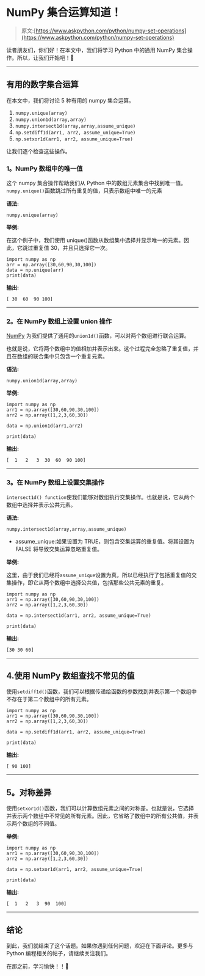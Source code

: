 # NumPy 集合运算知道！

> 原文:[https://www.askpython.com/python/numpy-set-operations](https://www.askpython.com/python/numpy-set-operations)

读者朋友们，你们好！在本文中，我们将学习 Python 中的通用 NumPy 集合操作。所以，让我们开始吧！🙂

* * *

## 有用的数字集合运算

在本文中，我们将讨论 5 种有用的 numpy 集合运算。

1.  `numpy.unique(array)`
2.  `numpy.union1d(array,array)`
3.  `numpy.intersect1d(array,array,assume_unique)`
4.  `np.setdiff1d(arr1, arr2, assume_unique=True)`
5.  `np.setxor1d(arr1, arr2, assume_unique=True)`

让我们逐个检查这些操作。

### 1。NumPy 数组中的唯一值

这个 numpy 集合操作帮助我们从 Python 中的数组元素集合中找到唯一值。`numpy.unique()`函数跳过所有重复的值，只表示数组中唯一的元素

**语法:**

```
numpy.unique(array)

```

**举例:**

在这个例子中，我们使用 unique()函数从数组集中选择并显示唯一的元素。因此，它跳过重复值 30，并且只选择它一次。

```
import numpy as np
arr = np.array([30,60,90,30,100])
data = np.unique(arr)
print(data)

```

**输出:**

```
[ 30  60  90 100]

```

* * *

### 2。在 NumPy 数组上设置 union 操作

[NumPy](https://www.askpython.com/python-modules/numpy/python-numpy-module) 为我们提供了通用的`union1d()`函数，可以对两个数组进行联合运算。

也就是说，它将两个数组中的值相加并表示出来。这个过程完全忽略了重复值，并且在数组的联合集中只包含一个重复元素。

**语法:**

```
numpy.union1d(array,array)

```

**举例:**

```
import numpy as np
arr1 = np.array([30,60,90,30,100])
arr2 = np.array([1,2,3,60,30])

data = np.union1d(arr1,arr2)

print(data)

```

**输出:**

```
[  1   2   3  30  60  90 100]

```

* * *

### 3。在 NumPy 数组上设置交集操作

`intersect1d() function`使我们能够对数组执行交集操作。也就是说，它从两个数组中选择并表示公共元素。

**语法:**

```
numpy.intersect1d(array,array,assume_unique)

```

*   assume_unique:如果设置为 TRUE，则包含交集运算的重复值。将其设置为 FALSE 将导致交集运算忽略重复值。

**举例:**

这里，由于我们已经将`assume_unique`设置为真，所以已经执行了包括重复值的交集操作，即它从两个数组中选择公共值，包括那些公共元素的重复。

```
import numpy as np
arr1 = np.array([30,60,90,30,100])
arr2 = np.array([1,2,3,60,30])

data = np.intersect1d(arr1, arr2, assume_unique=True)

print(data)

```

**输出:**

```
[30 30 60]

```

* * *

## 4.使用 NumPy 数组查找不常见的值

使用`setdiff1d()`函数，我们可以根据传递给函数的参数找到并表示第一个数组中不存在于第二个数组中的所有元素。

```
import numpy as np
arr1 = np.array([30,60,90,30,100])
arr2 = np.array([1,2,3,60,30])

data = np.setdiff1d(arr1, arr2, assume_unique=True)

print(data)

```

**输出:**

```
[ 90 100]

```

* * *

## 5。对称差异

使用`setxor1d()`函数，我们可以计算数组元素之间的对称差。也就是说，它选择并表示两个数组中不常见的所有元素。因此，它省略了数组中的所有公共值，并表示两个数组的不同值。

**举例:**

```
import numpy as np
arr1 = np.array([30,60,90,30,100])
arr2 = np.array([1,2,3,60,30])

data = np.setxor1d(arr1, arr2, assume_unique=True)

print(data)

```

**输出:**

```
[  1   2   3  90  100]

```

* * *

## 结论

到此，我们就结束了这个话题。如果你遇到任何问题，欢迎在下面评论。更多与 Python 编程相关的帖子，请继续关注我们。

在那之前，学习愉快！！🙂